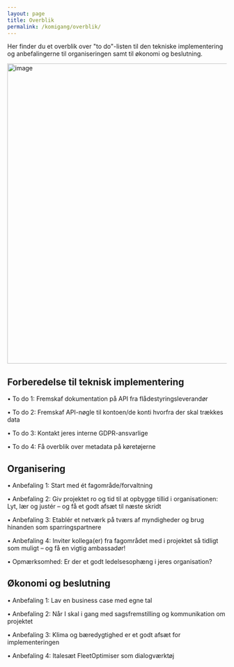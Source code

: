 ```yaml
---
layout: page
title: Overblik
permalink: /komigang/overblik/
---
```


Her finder du et overblik over "to do"-listen til den tekniske implementering og anbefalingerne til organiseringen samt til økonomi og beslutning.   

<img width="687" height="689" alt="image" src="https://github.com/user-attachments/assets/fcaea761-c799-4cff-8128-0d83827bc3d7" />


Forberedelse til teknisk implementering
---
•	To do 1: Fremskaf dokumentation på API fra flådestyringsleverandør

•	To do 2: Fremskaf API-nøgle til kontoen/de konti hvorfra der skal trækkes data

•	To do 3: Kontakt jeres interne GDPR-ansvarlige

•	To do 4: Få overblik over metadata på køretøjerne

Organisering
---

•	Anbefaling 1: Start med ét fagområde/forvaltning

•	Anbefaling 2: Giv projektet ro og tid til at opbygge tillid i organisationen: Lyt, lær og justér – og få et godt afsæt til næste skridt

•	Anbefaling 3: Etablér et netværk på tværs af myndigheder og brug hinanden som sparringspartnere

•	Anbefaling 4: Inviter kollega(er) fra fagområdet med i projektet så tidligt som muligt – og få en vigtig ambassadør!

•	Opmærksomhed: Er der et godt ledelsesophæng i jeres organisation?

Økonomi og beslutning
---

•	Anbefaling 1: Lav en business case med egne tal

•	Anbefaling 2: Når I skal i gang med sagsfremstilling og kommunikation om projektet

•	Anbefaling 3: Klima og bæredygtighed er et godt afsæt for implementeringen

•	Anbefaling 4: Italesæt FleetOptimiser som dialogværktøj

